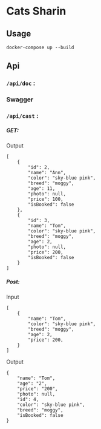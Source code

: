 # Cats Sharin

## Usage
`docker-compose up --build`

## Api
### `/api/doc` :
### Swagger

### `/api/cast` :
##### GET:
Output
```
[
    {
        "id": 2,
        "name": "Ann",
        "color": "sky-blue pink",
        "breed": "moggy",
        "age": 11,
        "photo": null,
        "price": 100,
        "isBooked": false
    },
    {
        "id": 3,
        "name": "Tom",
        "color": "sky-blue pink",
        "breed": "moggy",
        "age": 2,
        "photo": null,
        "price": 200,
        "isBooked": false
    }
]
```
##### Post:
Input
```
[
    {
        "name": "Tom",
        "color": "sky-blue pink", 
        "breed": "moggy",
        "age": 2,
        "price": 200,
    }
]
```
Output
```
{
    "name": "Tom",
    "age": "2",
    "price": "200",
    "photo": null,
    "id": 4,
    "color": "sky-blue pink",
    "breed": "moggy",
    "isBooked": false
}
```